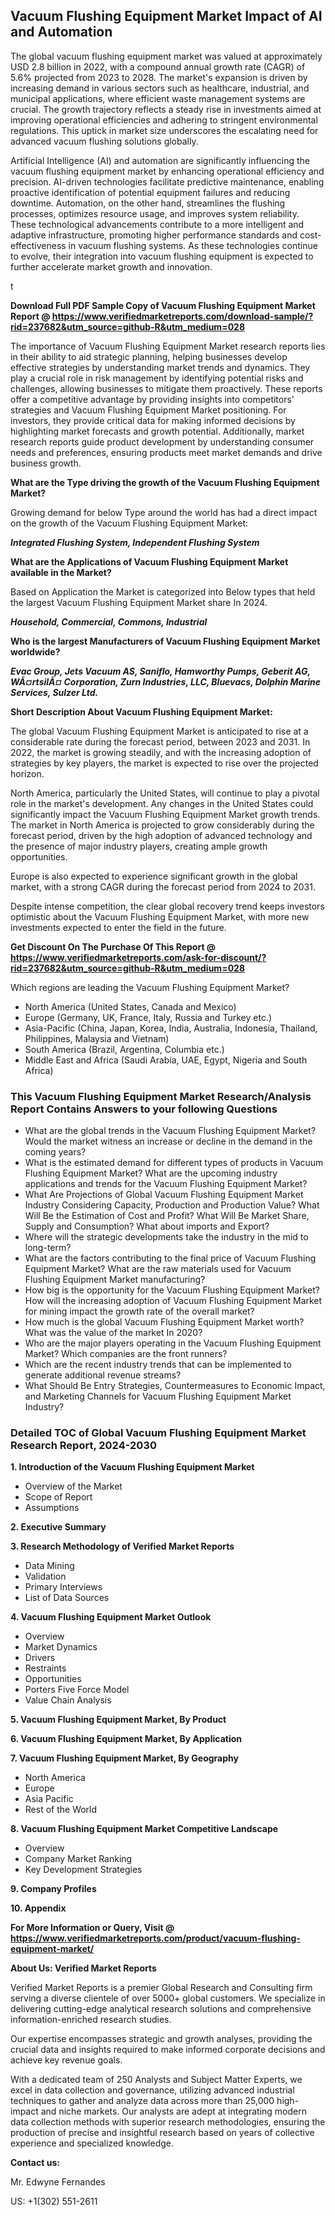 <h2>Vacuum Flushing Equipment Market Impact of AI and Automation</h2><p>The global vacuum flushing equipment market was valued at approximately USD 2.8 billion in 2022, with a compound annual growth rate (CAGR) of 5.6% projected from 2023 to 2028. The market's expansion is driven by increasing demand in various sectors such as healthcare, industrial, and municipal applications, where efficient waste management systems are crucial. The growth trajectory reflects a steady rise in investments aimed at improving operational efficiencies and adhering to stringent environmental regulations. This uptick in market size underscores the escalating need for advanced vacuum flushing solutions globally.</p><p>Artificial Intelligence (AI) and automation are significantly influencing the vacuum flushing equipment market by enhancing operational efficiency and precision. AI-driven technologies facilitate predictive maintenance, enabling proactive identification of potential equipment failures and reducing downtime. Automation, on the other hand, streamlines the flushing processes, optimizes resource usage, and improves system reliability. These technological advancements contribute to a more intelligent and adaptive infrastructure, promoting higher performance standards and cost-effectiveness in vacuum flushing systems. As these technologies continue to evolve, their integration into vacuum flushing equipment is expected to further accelerate market growth and innovation.</p>t</p><p id="" class=""><strong>Download Full PDF Sample Copy of Vacuum Flushing Equipment Market Report @ <a href="https://www.verifiedmarketreports.com/download-sample/?rid=237682&utm_source=github-R&utm_medium=028" target="_blank">https://www.verifiedmarketreports.com/download-sample/?rid=237682&utm_source=github-R&utm_medium=028</a></strong></p><p>The importance of&nbsp;Vacuum Flushing Equipment Market research reports lies in their ability to aid strategic planning, helping businesses develop effective strategies by understanding market trends and dynamics. They play a crucial role in risk management by identifying potential risks and challenges, allowing businesses to mitigate them proactively. These reports offer a competitive advantage by providing insights into competitors' strategies and Vacuum Flushing Equipment Market positioning. For investors, they provide critical data for making informed decisions by highlighting market forecasts and growth potential. Additionally, market research reports guide product development by understanding consumer needs and preferences, ensuring products meet market demands and drive business growth.</p><p><strong>What are the&nbsp;Type driving the growth of the Vacuum Flushing Equipment Market?</strong></p><p id="" class="">Growing demand for below Type around the world has had a direct impact on the growth of the Vacuum Flushing Equipment Market:</p><em><strong>Integrated Flushing System, Independent Flushing System</strong></em></p><strong>What are the&nbsp;Applications&nbsp;of Vacuum Flushing Equipment Market available in the Market?</strong></p><p id="" class="">Based on Application the Market is categorized into Below types that held the largest Vacuum Flushing Equipment Market share In 2024.</p><em><strong>Household, Commercial, Commons, Industrial</strong></em></p><strong>Who is the largest Manufacturers of Vacuum Flushing Equipment Market worldwide?</strong></p><p><em><strong>Evac Group, Jets Vacuum AS, Saniflo, Hamworthy Pumps, Geberit AG, WÃ¤rtsilÃ¤ Corporation, Zurn Industries, LLC, Bluevacs, Dolphin Marine Services, Sulzer Ltd.</strong></em></p><p id="" class=""><strong>Short Description About Vacuum Flushing Equipment Market:</strong></p><p>The global Vacuum Flushing Equipment Market is anticipated to rise at a considerable rate during the forecast period, between 2023 and 2031. In 2022, the market is growing steadily, and with the increasing adoption of strategies by key players, the market is expected to rise over the projected horizon.</p><p>North America, particularly the United States, will continue to play a pivotal role in the market's development. Any changes in the United States could significantly impact the Vacuum Flushing Equipment Market growth trends. The market in North America is projected to grow considerably during the forecast period, driven by the high adoption of advanced technology and the presence of major industry players, creating ample growth opportunities.</p><p>Europe is also expected to experience significant growth in the global market, with a strong CAGR during the forecast period from 2024 to 2031.</p><p>Despite intense competition, the clear global recovery trend keeps investors optimistic about the Vacuum Flushing Equipment Market, with more new investments expected to enter the field in the future.</p><p id="" class=""><strong>Get Discount On The Purchase Of This Report @ <a href="https://www.verifiedmarketreports.com/ask-for-discount/?rid=237682&utm_source=github-R&utm_medium=028" target="_blank">https://www.verifiedmarketreports.com/ask-for-discount/?rid=237682&utm_source=github-R&utm_medium=028</a></strong></p>Which regions are leading the Vacuum Flushing Equipment Market?</p><ul><li>North America (United States, Canada and Mexico)</li><li>Europe (Germany, UK, France, Italy, Russia and Turkey etc.)</li><li>Asia-Pacific (China, Japan, Korea, India, Australia, Indonesia, Thailand, Philippines, Malaysia and Vietnam)</li><li>South America (Brazil, Argentina, Columbia etc.)</li><li>Middle East and Africa (Saudi Arabia, UAE, Egypt, Nigeria and South Africa)</li></ul><h3 id="" class="">This Vacuum Flushing Equipment Market Research/Analysis Report Contains Answers to your following Questions</h3><ul><li>What are the global trends in the Vacuum Flushing Equipment Market? Would the market witness an increase or decline in the demand in the coming years?</li><li>What is the estimated demand for different types of products in Vacuum Flushing Equipment Market? What are the upcoming industry applications and trends for the Vacuum Flushing Equipment Market?</li><li>What Are Projections of Global Vacuum Flushing Equipment Market Industry Considering Capacity, Production and Production Value? What Will Be the Estimation of Cost and Profit? What Will Be Market Share, Supply and Consumption? What about imports and Export?</li><li>Where will the strategic developments take the industry in the mid to long-term?</li><li>What are the factors contributing to the final price of Vacuum Flushing Equipment Market? What are the raw materials used for Vacuum Flushing Equipment Market manufacturing?</li><li>How big is the opportunity for the Vacuum Flushing Equipment Market? How will the increasing adoption of Vacuum Flushing Equipment Market for mining impact the growth rate of the overall market?</li><li>How much is the global Vacuum Flushing Equipment Market worth? What was the value of the market In 2020?</li><li>Who are the major players operating in the Vacuum Flushing Equipment Market? Which companies are the front runners?</li><li>Which are the recent industry trends that can be implemented to generate additional revenue streams?</li><li>What Should Be Entry Strategies, Countermeasures to Economic Impact, and Marketing Channels for Vacuum Flushing Equipment Market Industry?</li></ul><h3 id="" class="">Detailed TOC of Global Vacuum Flushing Equipment Market Research Report, 2024-2030</h3><p id="" class=""><strong>1. Introduction of the Vacuum Flushing Equipment Market</strong></p><ul><li>Overview of the Market</li><li>Scope of Report</li><li>Assumptions</li></ul><p id="" class=""><strong>2. Executive Summary</strong></p><p id="" class=""><strong>3. Research Methodology of Verified Market Reports</strong></p><ul><li>Data Mining</li><li>Validation</li><li>Primary Interviews</li><li>List of Data Sources</li></ul><p id="" class=""><strong>4. Vacuum Flushing Equipment Market Outlook</strong></p><ul><li>Overview</li><li>Market Dynamics</li><li>Drivers</li><li>Restraints</li><li>Opportunities</li><li>Porters Five Force Model</li><li>Value Chain Analysis</li></ul><p id="" class=""><strong>5. Vacuum Flushing Equipment Market, By Product</strong></p><p id="" class=""><strong>6. Vacuum Flushing Equipment Market, By Application</strong></p><p id="" class=""><strong>7. Vacuum Flushing Equipment Market, By Geography</strong></p><ul><li>North America</li><li>Europe</li><li>Asia Pacific</li><li>Rest of the World</li></ul><p id="" class=""><strong>8. Vacuum Flushing Equipment Market Competitive Landscape</strong></p><ul><li>Overview</li><li>Company Market Ranking</li><li>Key Development Strategies</li></ul><p id="" class=""><strong>9. Company Profiles</strong></p><p id="" class=""><strong>10. Appendix</strong></p><p id="" class=""><strong>For More Information or Query, Visit @ <a href="https://www.verifiedmarketreports.com/product/vacuum-flushing-equipment-market/" target="_blank">https://www.verifiedmarketreports.com/product/vacuum-flushing-equipment-market/</a></strong></p><p id="" class=""><strong>About Us: Verified Market Reports</strong></p><p id="" class="">Verified Market Reports is a premier Global Research and Consulting firm serving a diverse clientele of over 5000+ global customers. We specialize in delivering cutting-edge analytical research solutions and comprehensive information-enriched research studies.</p><p id="" class="">Our expertise encompasses strategic and growth analyses, providing the crucial data and insights required to make informed corporate decisions and achieve key revenue goals.</p><p id="" class="">With a dedicated team of 250 Analysts and Subject Matter Experts, we excel in data collection and governance, utilizing advanced industrial techniques to gather and analyze data across more than 25,000 high-impact and niche markets. Our analysts are adept at integrating modern data collection methods with superior research methodologies, ensuring the production of precise and insightful research based on years of collective experience and specialized knowledge.</p><p id="" class=""><strong>Contact us:</strong></p><p id="" class="">Mr. Edwyne Fernandes</p><p id="" class="">US: +1(302) 551-2611</p>
